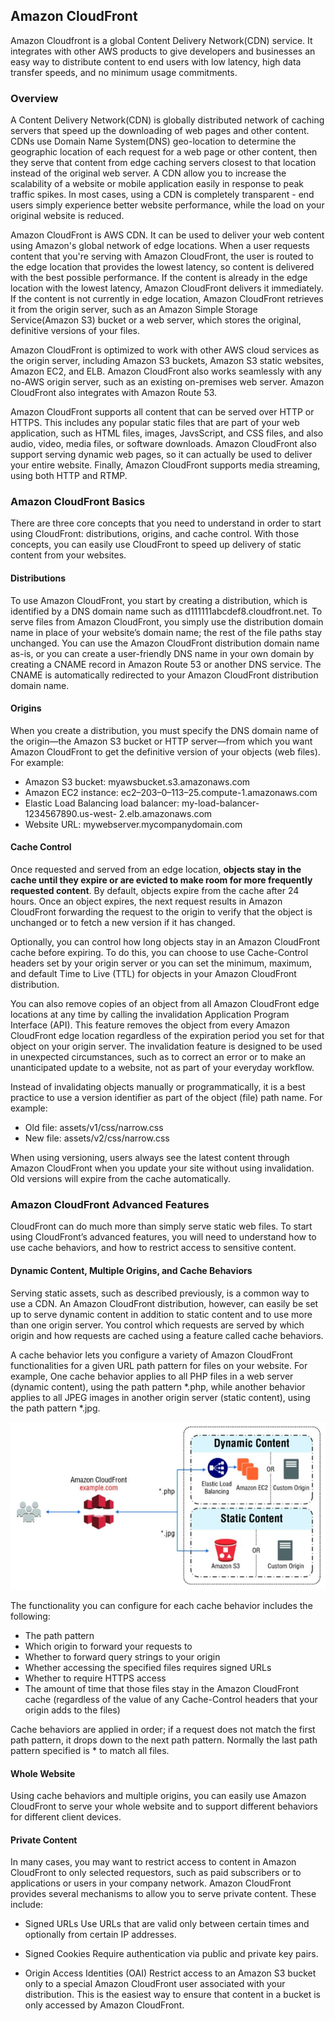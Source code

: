 ## Amazon CloudFront

Amazon Cloudfront is a global Content Delivery Network(CDN) service. It integrates with other AWS products to give developers and businesses an easy way to distribute content to end users with low latency, high data transfer speeds, and no minimum usage commitments.

### Overview

A Content Delivery Network(CDN) is globally distributed network of caching servers that speed up the downloading of web pages and other content. CDNs use Domain Name System(DNS) geo-location to determine the geographic location of each request for a web page or other content, then they serve that content from edge caching servers closest to that location instead of the original web server. A CDN allow you to increase the scalability of a website or mobile application easily in response to peak traffic spikes. In most cases, using a CDN is completely transparent - end users simply experience better website performance, while the load on your original website is reduced.

Amazon CloudFront is AWS CDN. It can be used to deliver your web content using Amazon's global network of edge locations. When a user requests content that you're serving with Amazon CloudFront, the user is routed to the edge location that provides the lowest latency, so content is delivered with the best possible performance. If the content is already in the edge location with the lowest latency, Amazon CloudFront delivers it immediately. If the content is not currently in edge location, Amazon CloudFront retrieves it from the origin server, such as an Amazon Simple Storage Service(Amazon S3) bucket or a web server, which stores the original, definitive versions of your files.

Amazon CloudFront is optimized to work with other AWS cloud services as the origin server, including Amazon S3 buckets, Amazon S3 static websites, Amazon EC2, and ELB. Amazon CloudFront also  works seamlessly with any no-AWS origin server, such as an existing on-premises web server. Amazon CloudFront also integrates with Amazon Route 53.

Amazon CloudFront supports all content that can be served over HTTP or HTTPS. This includes any popular static files that are part of your web application, such as HTML files, images, JavsScript, and CSS files, and also audio, video, media files, or software downloads. Amazon CloudFront also support serving dynamic web pages, so it can actually be used to deliver your entire website. Finally, Amazon CloudFront supports media streaming, using both HTTP and RTMP.

### Amazon CloudFront Basics

There are three core concepts that you need to understand in order to start using CloudFront: distributions, origins, and cache control. With those concepts, you can easily use CloudFront to speed up delivery of static content from your websites.

#### Distributions

To use Amazon CloudFront, you start by creating a distribution, which is identified by a DNS domain name such as d111111abcdef8.cloudfront.net. To serve files from Amazon CloudFront, you simply use the distribution domain name in place of your website’s domain name; the rest of the file paths stay unchanged. You can use the Amazon CloudFront distribution domain name as-is, or you can create a user-friendly DNS name in your own domain by creating a CNAME record in Amazon Route 53 or another DNS service. The CNAME is automatically redirected to your Amazon CloudFront distribution domain name.

#### Origins 

When you create a distribution, you must specify the DNS domain name of the origin—the Amazon S3 bucket or HTTP server—from which you want Amazon CloudFront to get the definitive version of your objects (web files). For example:
- Amazon S3 bucket: myawsbucket.s3.amazonaws.com
- Amazon EC2 instance: ec2–203–0–113–25.compute-1.amazonaws.com
- Elastic Load Balancing load balancer: my-load-balancer-1234567890.us-west- 2.elb.amazonaws.com
- Website URL: mywebserver.mycompanydomain.com

#### Cache Control

Once requested and served from an edge location, **objects stay in the cache until they expire or are evicted to make room for more frequently requested content**. By default, objects expire from the cache after 24 hours. Once an object expires, the next request results in Amazon CloudFront forwarding the request to the origin to verify that the object is unchanged or to fetch a new version if it has changed.

Optionally, you can control how long objects stay in an Amazon CloudFront cache before expiring. To do this, you can choose to use Cache-Control headers set by your origin server or you can set the minimum, maximum, and default Time to Live (TTL) for objects in your Amazon CloudFront distribution.

You can also remove copies of an object from all Amazon CloudFront edge locations at any time by calling the invalidation Application Program Interface (API). This feature removes the object from every Amazon CloudFront edge location regardless of the expiration period you set for that object on your origin server. The invalidation feature is designed to be used in unexpected circumstances, such as to correct an error or to make an unanticipated update to a website, not as part of your everyday workflow.

Instead of invalidating objects manually or programmatically, it is a best practice to use a version identifier as part of the object (file) path name. For example:

- Old file: assets/v1/css/narrow.css
- New file: assets/v2/css/narrow.css

When using versioning, users always see the latest content through Amazon CloudFront when you update your site without using invalidation. Old versions will expire from the cache automatically.

### Amazon CloudFront Advanced Features

CloudFront can do much more than simply serve static web files. To start using CloudFront’s advanced features, you will need to understand how to use cache behaviors, and how to restrict access to sensitive content.

#### Dynamic Content, Multiple Origins, and Cache Behaviors

Serving static assets, such as described previously, is a common way to use a CDN. An Amazon CloudFront distribution, however, can easily be set up to serve dynamic content in addition to static content and to use more than one origin server. You control which requests are served by which origin and how requests are cached using a feature called cache behaviors.

A cache behavior lets you configure a variety of Amazon CloudFront functionalities for a given URL path pattern for files on your website. For example, One cache behavior applies to all PHP files in a web server (dynamic content), using the path pattern *.php, while another behavior applies to all JPEG images in another origin server (static content), using the path pattern *.jpg.

<img src="./images/aws-cloudfront-static-and-dynamic-content.png" width="620"/>

The functionality you can configure for each cache behavior includes the following:
- The path pattern
- Which origin to forward your requests to
- Whether to forward query strings to your origin
- Whether accessing the specified files requires signed URLs
- Whether to require HTTPS access
- The amount of time that those files stay in the Amazon CloudFront cache (regardless of the value of any Cache-Control headers that your origin adds to the files)

Cache behaviors are applied in order; if a request does not match the first path pattern, it drops down to the next path pattern. Normally the last path pattern specified is * to match all files.

#### Whole Website 

Using cache behaviors and multiple origins, you can easily use Amazon CloudFront to serve your whole website and to support different behaviors for different client devices.

#### Private Content 

In many cases, you may want to restrict access to content in Amazon CloudFront to only selected requestors, such as paid subscribers or to applications or users in your company network. Amazon CloudFront provides several mechanisms to allow you to serve private content. These include:

- Signed URLs 
Use URLs that are valid only between certain times and optionally from certain IP addresses.

- Signed Cookies 
Require authentication via public and private key pairs.

- Origin Access Identities (OAI) 
Restrict access to an Amazon S3 bucket only to a special Amazon CloudFront user associated with your distribution. This is the easiest way to ensure that content in a bucket is only accessed by Amazon CloudFront.

